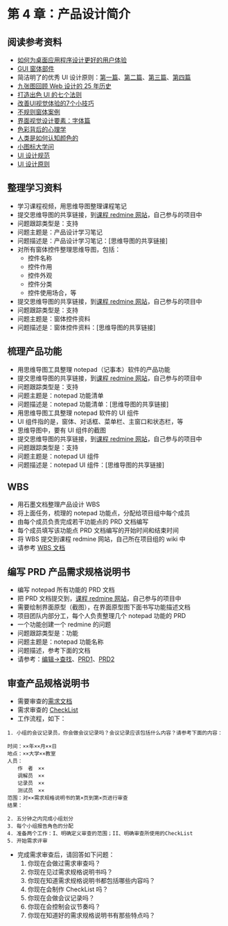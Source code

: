 # 第 4 章：产品设计简介

## 阅读参考资料

- [如何为桌面应用程序设计更好的用户体验](https://docs.microsoft.com/zh-cn/windows/desktop/uxguide/how-to-design-desktop-ux)
- [GUI 窗体部件]
- 简洁明了的优秀 UI 设计原则：[第一篇](https://segmentfault.com/a/1190000000538895)、[第二篇](https://segmentfault.com/a/1190000000573522)、[第三篇](https://segmentfault.com/a/1190000000575468)、[第四篇](https://segmentfault.com/a/1190000000576698)
- [九张图回顾 Web 设计的 25 年历史](https://www.runoob.com/w3cnote/the-history-of-web-design-explained-in-9-gifs.html)
- [打造出色 UI 的七个法则](http://www.lwve.com.cn/2014/12/%E6%89%93%E9%80%A0%E5%87%BA%E8%89%B2ui%E7%9A%847%E4%B8%AA%E6%B3%95%E5%88%99/)
- [改善UI视觉体验的7个小技巧](http://www.woshipm.com/ucd/2064147.html)
- [不规则窗体案例](http://www.fullyu.com/article/4166/windows-media-player-%E7%9A%AE%E8%86%9A/)
- [界面视觉设计要素：字体篇](http://www.woshipm.com/ucd/1096734.html)
- [色彩背后的心理学](http://www.woshipm.com/pd/845742.html)
- [人类是如何认知颜色的](http://www.woshipm.com/ucd/130508.html)
- [小图标大学问](http://www.woshipm.com/pd/975377.html)
- [UI 设计规范](http://www.woshipm.com/ucd/368760.html)
- [UI 设计原则](http://www.woshipm.com/ucd/572800.html)

## 整理学习资料

- 学习课程视频，用思维导图整理课程笔记
- 提交思维导图的共享链接，到[课程 redmine 网站](http://39.104.115.100/)，自己参与的项目中
- 问题跟踪类型是：支持
- 问题主题是：产品设计学习笔记
- 问题描述是：产品设计学习笔记：[思维导图的共享链接]
- 对所有窗体控件整理思维导图，包括：
  - 控件名称
  - 控件作用
  - 控件外观
  - 控件分类
  - 控件使用场合，等
- 提交思维导图的共享链接，到[课程 redmine 网站](http://39.104.115.100/)，自己参与的项目中
- 问题跟踪类型是：支持
- 问题主题是：窗体控件资料
- 问题描述是：窗体控件资料：[思维导图的共享链接]

## 梳理产品功能

- 用思维导图工具整理 notepad（记事本）软件的产品功能
- 提交思维导图的共享链接，到[课程 redmine 网站](http://39.104.115.100/)，自己参与的项目中
- 问题跟踪类型是：支持
- 问题主题是：notepad 功能清单
- 问题描述是：notepad 功能清单：[思维导图的共享链接]
- 用思维导图工具整理 notepad 软件的 UI 组件
- UI 组件指的是，窗体、对话框、菜单栏、主窗口和状态栏，等
- 思维导图中，要有 UI 组件的截图
- 提交思维导图的共享链接，到[课程 redmine 网站](http://39.104.115.100/)，自己参与的项目中
- 问题跟踪类型是：支持
- 问题主题是：notepad UI 组件
- 问题描述是：notepad UI 组件：[思维导图的共享链接]

## WBS

- 用石墨文档整理产品设计 WBS
- 将上面任务，梳理的 notepad 功能点，分配给项目组中每个成员
- 由每个成员负责完成若干功能点的 PRD 文档编写
- 每个成员填写该功能点 PRD 文档编写的开始时间和结束时间
- 将 WBS 提交到课程 redmine 网站，自己所在项目组的 wiki 中
- 请参考 [WBS 文档](http://www.hostedredmine.com/projects/wd_template/wiki/%E9%A1%B9%E7%9B%AE%E6%96%87%E6%A1%A3)

## 编写 PRD 产品需求规格说明书

- 编写 notepad 所有功能的 PRD 文档
- 把 PRD 文档提交到，[课程 redmine 网站](http://39.104.115.100/)，自己参与的项目中
- 需要绘制界面原型（截图），在界面原型图下面书写功能描述文档
- 项目团队内部分工，每个人负责整理几个 notepad 功能的 PRD
- 一个功能创建一个 redmine 的问题
- 问题跟踪类型是：功能
- 问题主题是：notepad 功能名称
- 问题描述，参考下面的文档
- 请参考：[编辑->查找](http://www.hostedredmine.com/issues/888462)、[PRD1](http://www.hostedredmine.com/issues/597882)、[PRD2](http://www.hostedredmine.com/issues/597878)

## 审查产品规格说明书

- 需要审查的[需求文档](./prd.doc)  
- 需求审查的 [CheckList](./14-requirement-testing.pdf)  
- 工作流程，如下：  

```
1. 小组的会议记录员，你会做会议记录吗？会议记录应该包括什么内容？请参考下面的内容：

时间：××年××月××日
地点：××大学××教室
人员：
　　作　者　××
　　调解员　××
　　记录员　××
　　测试员　××
范围：对××需求规格说明书的第×页到第×页进行审查
结果：

2. 五分钟之内完成小组划分
3. 每个小组报告角色的分配
4. 准备两个工作：I、明确定义审查的范围；II、明确审查所使用的CheckList
5. 开始需求评审
```
- 完成需求审查后，请回答如下问题：  
  1. 你现在会做过需求审查吗？
  2. 你现在见过需求规格说明书吗？
  3. 你现在知道需求规格说明书都包括哪些内容吗？
  4. 你现在会制作 CheckList 吗？
  5. 你现在会做会议记录吗？
  6. 你现在会控制会议节奏吗？
  7. 你现在知道好的需求规格说明书有那些特点吗？

<!-- 本文档链接 -->

[GUI 窗体部件]: https://encyclopedia.thefreedictionary.com/Widget+(GUI)
